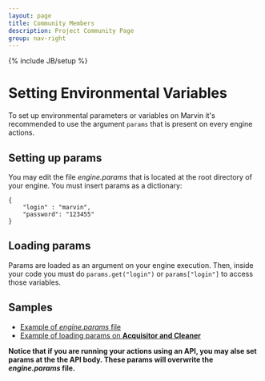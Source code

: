 ```yaml
---
layout: page
title: Community Members
description: Project Community Page
group: nav-right
---
```

<!--
{% comment %}
Licensed to the Apache Software Foundation (ASF) under one or more
contributor license agreements.  See the NOTICE file distributed with
this work for additional information regarding copyright ownership.
The ASF licenses this file to you under the Apache License, Version 2.0
(the "License"); you may not use this file except in compliance with
the License.  You may obtain a copy of the License at

http://www.apache.org/licenses/LICENSE-2.0

Unless required by applicable law or agreed to in writing, software
distributed under the License is distributed on an "AS IS" BASIS,
WITHOUT WARRANTIES OR CONDITIONS OF ANY KIND, either express or implied.
See the License for the specific language governing permissions and
limitations under the License.
{% endcomment %}
-->

{% include JB/setup %}

# Setting Environmental Variables

To set up environmental parameters or variables on Marvin it's recommended 
to use the argument ```params``` that is present on every engine actions.

## Setting up params
You may edit the file *engine.params* that is located at the root directory 
of your engine. You must insert params as a dictionary:

```
{
    "login" : "marvin",
    "password": "123455"
}
```

## Loading params
Params are loaded as an argument on your engine execution. Then, inside your 
code you must do ```params.get("login")``` or ```params["login"]``` to access 
those variables.

## Samples
* [Example of *engine.params* file](https://github.com/marvin-ai/marvin-public-engines/blob/master/iris-species-engine/engine.params)
* [Example of loading params on **Acquisitor and Cleaner**](https://github.com/marvin-ai/marvin-public-engines/blob/master/iris-species-engine/marvin_iris_species_engine/data_handler/acquisitor_and_cleaner.py)

**Notice that  if you are running your actions using an API, you may alse set params at 
the the API body. These params will overwrite the <i>engine.params</i> file.**

